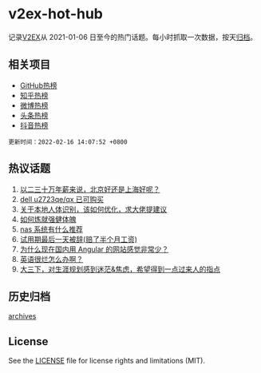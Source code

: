 # v2ex-hot-hub

 记录[V2EX](https://www.v2ex.com/)从 2021-01-06 日至今的热门话题。每小时抓取一次数据，按天[归档](archives)。
 
 ## 相关项目

- [GitHub热榜](https://github.com/lonnyzhang423/github-hot-hub)
- [知乎热榜](https://github.com/lonnyzhang423/zhihu-hot-hub)
- [微博热榜](https://github.com/lonnyzhang423/weibo-hot-hub)
- [头条热榜](https://github.com/lonnyzhang423/toutiao-hot-hub)
- [抖音热榜](https://github.com/lonnyzhang423/douyin-hot-hub)


 `更新时间：2022-02-16 14:07:52 +0800`

## 热议话题

1. [以二三十万年薪来说，北京好还是上海好呢？](https://www.v2ex.com/t/834078)
1. [dell u2723qe/qx 已可购买](https://www.v2ex.com/t/834097)
1. [关于本地人体识别，该如何优化，求大佬提建议](https://www.v2ex.com/t/834139)
1. [如何炼就强健体魄](https://www.v2ex.com/t/834068)
1. [nas 系统有什么推荐](https://www.v2ex.com/t/834081)
1. [试用期最后一天被辞(赔了半个月工资)](https://www.v2ex.com/t/834126)
1. [为什么现在国内用 Angular 的网站感觉非常少？](https://www.v2ex.com/t/834025)
1. [英语很烂怎么办啊？](https://www.v2ex.com/t/834175)
1. [大三下，对生涯规划感到迷茫&焦虑，希望得到一点过来人的指点](https://www.v2ex.com/t/834060)

## 历史归档

[archives](archives)

## License

See the [LICENSE](LICENSE) file for license rights and limitations (MIT).
